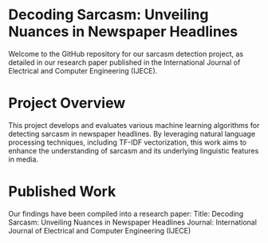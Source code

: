 # Decoding Sarcasm: Unveiling Nuances in Newspaper Headlines
Welcome to the GitHub repository for our sarcasm detection project, as detailed in our research paper published in the International Journal of Electrical and Computer Engineering (IJECE).

# Project Overview
This project develops and evaluates various machine learning algorithms for detecting sarcasm in newspaper headlines. By leveraging natural language processing techniques, including TF-IDF vectorization, this work aims to enhance the understanding of sarcasm and its underlying linguistic features in media.

# Published Work
Our findings have been compiled into a research paper:
Title: Decoding Sarcasm: Unveiling Nuances in Newspaper Headlines
Journal: International Journal of Electrical and Computer Engineering (IJECE)
